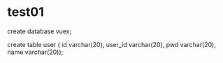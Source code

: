 # test01

create database vuex;

create table user (
id varchar(20),
user_id varchar(20),
pwd varchar(20),
name varchar(20));


